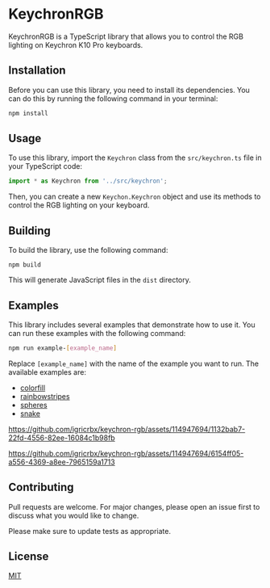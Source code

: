 # KeychronRGB

KeychronRGB is a TypeScript library that allows you to control the RGB lighting on Keychron K10 Pro keyboards.

## Installation

Before you can use this library, you need to install its dependencies. You can do this by running the following command in your terminal:

```sh
npm install
```

## Usage

To use this library, import the ``Keychron`` class from the ``src/keychron.ts`` file in your TypeScript code:

```ts
import * as Keychron from '../src/keychron';
```

Then, you can create a new ``Keychon.Keychron`` object and use its methods to control the RGB lighting on your keyboard.

## Building

To build the library, use the following command:

```
npm build
```

This will generate JavaScript files in the ``dist`` directory.

## Examples

This library includes several examples that demonstrate how to use it. You can run these examples with the following command:

```sh
npm run example-[example_name]
```
Replace ``[example_name]`` with the name of the example you want to run. The available examples are:
- [colorfill](examples/colorfill.ts)
- [rainbowstripes](examples/rainbowstripes.ts)
- [spheres](examples/spheres.ts)
- [snake](examples/snake.ts)

https://github.com/igricrbx/keychron-rgb/assets/114947694/1132bab7-22fd-4556-82ee-16084c1b98fb

https://github.com/igricrbx/keychron-rgb/assets/114947694/6154ff05-a556-4369-a8ee-7965159a1713

## Contributing

Pull requests are welcome. For major changes, please open an issue first to discuss what you would like to change.

Please make sure to update tests as appropriate.

## License

[MIT](https://choosealicense.com/licenses/mit/)
